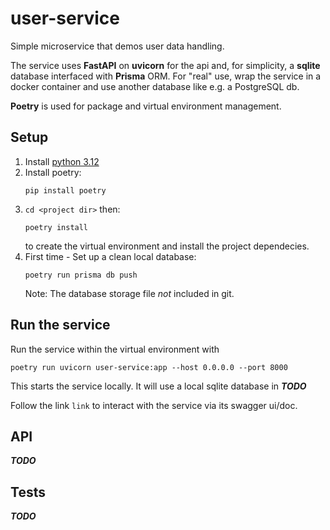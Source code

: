 # user-service
Simple microservice that demos user data handling.

The service uses **FastAPI** on **uvicorn** for the api and, for simplicity, a **sqlite** database interfaced with **Prisma** ORM.
For "real" use, wrap the service in a docker container and use another database like e.g. a PostgreSQL db. 


**Poetry** is used for package and virtual environment management.


## Setup
1. Install [python 3.12](https://www.python.org/downloads/)
2. Install poetry:
    ```
    pip install poetry
    ```
3. `cd <project dir>` then:
    ```
    poetry install
    ```
    to create the virtual environment and install the project dependecies.
4. First time - Set up a clean local database:
    ```
    poetry run prisma db push
    ```
    Note: The database storage file *not* included in git.


## Run the service
Run the service within the virtual environment with 
```
poetry run uvicorn user-service:app --host 0.0.0.0 --port 8000
```
This starts the service locally. It will use a local sqlite database in ***TODO*** 

Follow the link `link` to interact with the service via its swagger ui/doc.


## API
***TODO*** 


## Tests
***TODO***

